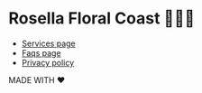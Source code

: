 # Rosella Floral Coast 💐🌷🌹

- [Services page](https://iserejatoje.github.io/rosella/services.html)
- [Faqs page](https://iserejatoje.github.io/rosella/faq.html)
- [Privacy policy](https://iserejatoje.github.io/rosella/privacy-policy.html)

MADE WITH ❤️